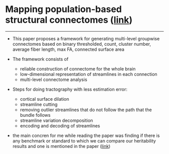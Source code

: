 # Mapping population-based structural connectomes ([link](https://arxiv.org/abs/1906.03661))
----
* This paper proposes a framework for generating multi-level groupwise connectomes based on binary thresholded, count, cluster number, average fiber length, max FA, connected surface area

* The framework consists of 
    * reliable construction of connectome for the whole brain
    * low-dimensional representation of streamlines in each connection
    * multi-level connectome analysis

* Steps for doing tractography with less estimation error:
    * cortical surface dilation
    * streamline cutting
    * removing outlier streamlines that do not follow the path that the bundle follows
    * streamline variation decomposition
    * encoding and decoding of streamlines

* the main concren for me while reading the paper was finding if there is any benchmark or standard to which we can compare our heritability results and one is mentioned in the paper ([link](https://www.sciencedirect.com/science/article/abs/pii/S1053811915001512))